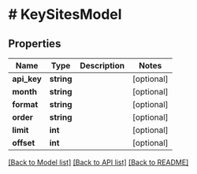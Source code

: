 # # KeySitesModel

## Properties

Name | Type | Description | Notes
------------ | ------------- | ------------- | -------------
**api_key** | **string** |  | [optional]
**month** | **string** |  | [optional]
**format** | **string** |  | [optional]
**order** | **string** |  | [optional]
**limit** | **int** |  | [optional]
**offset** | **int** |  | [optional]

[[Back to Model list]](../../README.md#models) [[Back to API list]](../../README.md#endpoints) [[Back to README]](../../README.md)
